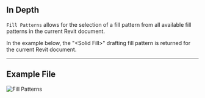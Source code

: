 ## In Depth
`Fill Patterns` allows for the selection of a fill pattern from all available fill patterns in the current Revit document.

In the example below, the "\<Solid Fill>\" drafting fill pattern is returned for the current Revit document. 
___
## Example File

![Fill Patterns](./DSRevitNodesUI.FillPatterns_img.jpg)